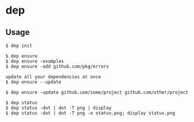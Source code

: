 # dep

## Usage

    $ dep init

    $ dep ensure
    $ dep ensure -examples
    $ dep ensure -add github.com/pkg/errors

    update all your dependencies at once
    $ dep ensure --update

    $ dep ensure -update github.com/some/project github.com/other/project

    $ dep status
    $ dep status -dot | dot -T png | display
    $ dep status -dot | dot -T png -o status.png; display status.png
